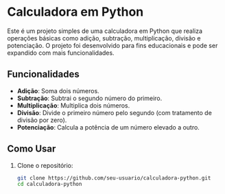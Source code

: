 # Calculadora em Python

Este é um projeto simples de uma calculadora em Python que realiza operações básicas como adição, subtração, multiplicação, divisão e potenciação. O projeto foi desenvolvido para fins educacionais e pode ser expandido com mais funcionalidades.

## Funcionalidades

- **Adição**: Soma dois números.
- **Subtração**: Subtrai o segundo número do primeiro.
- **Multiplicação**: Multiplica dois números.
- **Divisão**: Divide o primeiro número pelo segundo (com tratamento de divisão por zero).
- **Potenciação**: Calcula a potência de um número elevado a outro.

## Como Usar

1. Clone o repositório:

   ```bash
   git clone https://github.com/seu-usuario/calculadora-python.git
   cd calculadora-python
